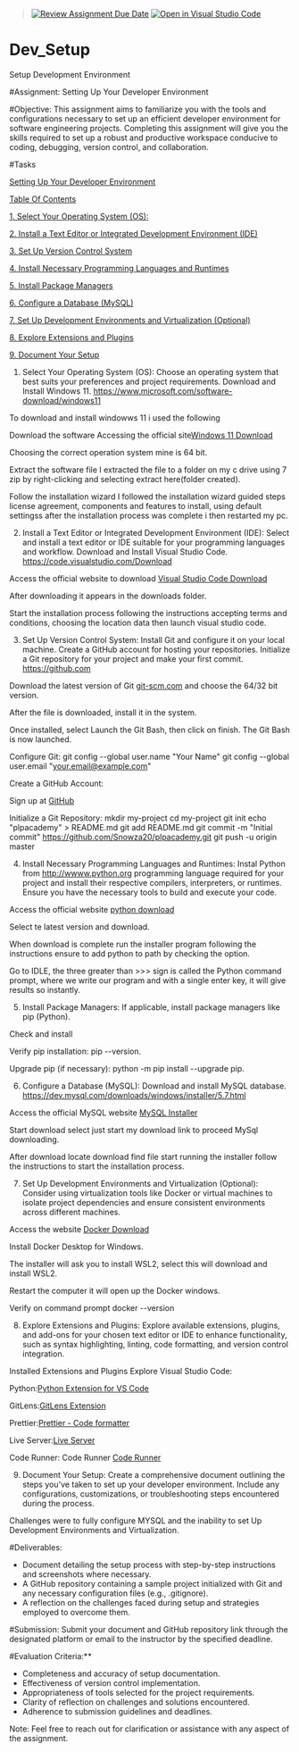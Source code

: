 >[![Review Assignment Due Date](https://classroom.github.com/assets/deadline-readme-button-24ddc0f5d75046c5622901739e7c5dd533143b0c8e959d652212380cedb1ea36.svg)](https://classroom.github.com/a/vbnbTt5m)
[![Open in Visual Studio Code](https://classroom.github.com/assets/open-in-vscode-718a45dd9cf7e7f842a935f5ebbe5719a5e09af4491e668f4dbf3b35d5cca122.svg)](https://classroom.github.com/online_ide?assignment_repo_id=15258126&assignment_repo_type=AssignmentRepo)
# Dev_Setup
Setup Development Environment

#Assignment: Setting Up Your Developer Environment

#Objective:
This assignment aims to familiarize you with the tools and configurations necessary to set up an efficient developer environment for software engineering projects. Completing this assignment will give you the skills required to set up a robust and productive workspace conducive to coding, debugging, version control, and collaboration.

#Tasks


[Setting Up Your Developer Environment](setting-up-your-developer-environment)

[Table Of Contents](table-of-contents)

[1. Select Your Operating System (OS):](1.-Select-Your-Operating-Sytem)

[2. Install a Text Editor or Integrated Development Environment (IDE) ](2.-Install-a-Text-Editor-or-Integrated-Development-Environment-(IDE))

[3. Set Up Version Control System ](3.-Set-Up-Version-Control-System)

[4. Install Necessary Programming Languages and Runtimes ](4.-Install-Necessary-Programming-Languages-and-Runtimes)

[5. Install Package Managers ](5.-Install-Package-Managers)

[6. Configure a Database (MySQL) ](6.-Configure-a-Database-(MySQL))

[7. Set Up Development Environments and Virtualization (Optional) ](7.-Set-Up-Development-Environments-and-Virtualization-(Optional))

[8. Explore Extensions and Plugins ](8.-Explore-Extensions-and-Plugins)

[9. Document Your Setup ](9.-Document-Your-Setup)


1. Select Your Operating System (OS):
   Choose an operating system that best suits your preferences and project requirements. Download and Install Windows 11. https://www.microsoft.com/software-download/windows11 

To download and install windowws 11 i used the following 

Download the software
Accessing the official site<a href="https://www.microsoft.com/software-download/windows11">Windows 11 Download</a>

Choosing the correct operation system mine is 64 bit.

Extract the software file
I extracted the file to a folder on my c drive using 7 zip by right-clicking and selecting extract here(folder created).

Follow the installation wizard
I followed the installation wizard guided steps license agreement, components and features to install, using default settingss after the installation process was complete i then restarted my pc.

2. Install a Text Editor or Integrated Development Environment (IDE):
   Select and install a text editor or IDE suitable for your programming languages and workflow. Download and Install Visual Studio Code. https://code.visualstudio.com/Download

Access the official website to download <a href="https://code.visualstudio.com/Download">Visual Studio Code Download</a>

After downloading it appears in the downloads folder.

Start the installation process following the instructions accepting terms and conditions, choosing the location data then launch visual studio code.

3. Set Up Version Control System:
   Install Git and configure it on your local machine. Create a GitHub account for hosting your repositories. Initialize a Git repository for your project and make your first commit. https://github.com

Download the latest version of Git <a href="git-scm.com">git-scm.com</a> and choose the 64/32 bit version. 

After the file is downloaded, install it in the system. 

Once installed, select Launch the Git Bash, then click on finish. The Git Bash is now launched. 

Configure Git: git config --global user.name "Your Name" git config --global user.email "your.email@example.com"

Create a GitHub Account:

Sign up at <a href="https://github.com/">GitHub</a>

Initialize a Git Repository: mkdir my-project cd my-project git init echo "plpacademy" > README.md git add README.md git commit -m "Initial commit" https://github.com/Snowza20/plpacademy.git git push -u origin master
  
4. Install Necessary Programming Languages and Runtimes:
  Instal Python from http://wwww.python.org programming language required for your project and install their respective compilers, interpreters, or runtimes. Ensure you have the necessary tools to build and execute your code.

Access the official website <a href="https://www.python.org/downloads/">python download</a>

Select te latest version and download.

When download is complete run the installer program following the instructions ensure to add python to path by checking the option.

Go to IDLE, the three greater than >>> sign is called the Python command prompt, where we write our program and with a single enter key, it will give results so instantly.


5. Install Package Managers:
   If applicable, install package managers like pip (Python).

Check and install

Verify pip installation: pip --version.

Upgrade pip (if necessary): python -m pip install --upgrade pip.

6. Configure a Database (MySQL):
   Download and install MySQL database. https://dev.mysql.com/downloads/windows/installer/5.7.html

Access  the official MySQL website <a href="https://dev.mysql.com/downloads/windows/installer/5.7.html">MySQL Installer</a>

Start download select just start my download link to proceed MySql downloading.

After download locate download find file start running the installer follow the instructions to start the installation process.

7. Set Up Development Environments and Virtualization (Optional):
   Consider using virtualization tools like Docker or virtual machines to isolate project dependencies and ensure consistent environments across different machines.
   
Access the website <a href="https://www.docker.com/products/docke-desktop/">Docker Download</a>

Install Docker Desktop for Windows.

The installer will ask you to install WSL2, select this will download and install WSL2.

Restart the computer it will open up the Docker windows.

Verify on command prompt docker --version

8. Explore Extensions and Plugins:
   Explore available extensions, plugins, and add-ons for your chosen text editor or IDE to enhance functionality, such as syntax highlighting, linting, code formatting, and version control integration.
   
Installed Extensions and Plugins Explore Visual Studio Code:

Python:<a href="https://marketplace.visualstudio.com/items?itemName=ms-python.python">Python Extension for VS Code</a>

GitLens:<a href="https://marketplace.visualstudio.com/items?itemName=eamodio.gitlens">GitLens Extension</a>

Prettier:<a href="https://marketplace.visualstudio.com/items?itemName=esbenp.prettier-vscode">Prettier - Code formatter</a>

Live Server:<a href="https://marketplace.visualstudio.com/items?itemName=formulahendry.code-runner">Live Server </a>

Code Runner: Code Runner <a href="https://marketplace.visualstudio.com/items?itemName=ritwickdey.LiveServer">Code Runner</a>

9. Document Your Setup:
   Create a comprehensive document outlining the steps you've taken to set up your developer environment. Include any configurations, customizations, or troubleshooting steps encountered during the process. 

Challenges were to fully configure MYSQL and the inability to set Up Development Environments and Virtualization.



#Deliverables:
- Document detailing the setup process with step-by-step instructions and screenshots where necessary.
- A GitHub repository containing a sample project initialized with Git and any necessary configuration files (e.g., .gitignore).
- A reflection on the challenges faced during setup and strategies employed to overcome them.

#Submission:
Submit your document and GitHub repository link through the designated platform or email to the instructor by the specified deadline.

#Evaluation Criteria:**
- Completeness and accuracy of setup documentation.
- Effectiveness of version control implementation.
- Appropriateness of tools selected for the project requirements.
- Clarity of reflection on challenges and solutions encountered.
- Adherence to submission guidelines and deadlines.

Note: Feel free to reach out for clarification or assistance with any aspect of the assignment.
